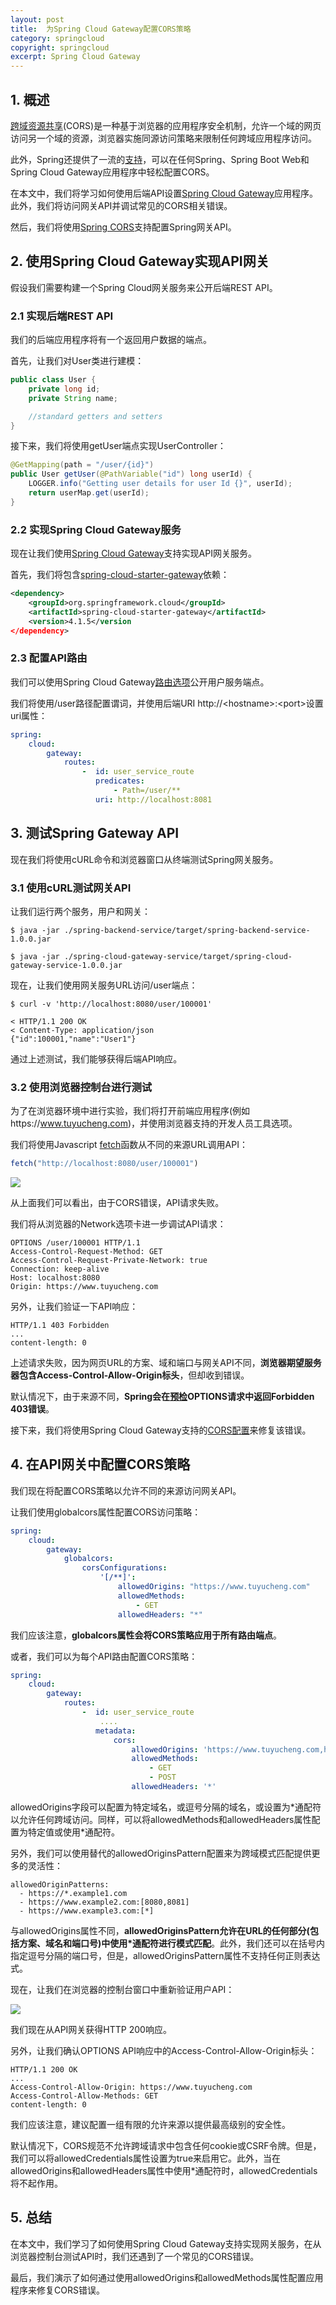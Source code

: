 ```yaml
---
layout: post
title:  为Spring Cloud Gateway配置CORS策略
category: springcloud
copyright: springcloud
excerpt: Spring Cloud Gateway
---
```


## 1. 概述

[跨域资源共享](https://www.baeldung.com/cs/cors-preflight-requests)(CORS)是一种基于浏览器的应用程序安全机制，允许一个域的网页访问另一个域的资源，浏览器实施同源访问策略来限制任何跨域应用程序访问。

此外，Spring还提供了一流的[支持](https://docs.spring.io/spring-framework/reference/web/webmvc-cors.html)，可以在任何Spring、Spring Boot Web和Spring Cloud Gateway应用程序中轻松配置CORS。

在本文中，我们将学习如何使用后端API设置[Spring Cloud Gateway](https://www.baeldung.com/spring-cloud-gateway)应用程序。此外，我们将访问网关API并调试常见的CORS相关错误。

然后，我们将使用[Spring CORS](https://www.baeldung.com/spring-cors)支持配置Spring网关API。

## 2. 使用Spring Cloud Gateway实现API网关

假设我们需要构建一个Spring Cloud网关服务来公开后端REST API。

### 2.1 实现后端REST API

我们的后端应用程序将有一个返回用户数据的端点。

首先，让我们对User类进行建模：
```java
public class User {
    private long id;
    private String name;

    //standard getters and setters
}
```

接下来，我们将使用getUser端点实现UserController：
```java
@GetMapping(path = "/user/{id}")
public User getUser(@PathVariable("id") long userId) {
    LOGGER.info("Getting user details for user Id {}", userId);
    return userMap.get(userId);
}
```

### 2.2 实现Spring Cloud Gateway服务

现在让我们使用[Spring Cloud Gateway](https://www.baeldung.com/spring-cloud-gateway-integrate-openapi)支持实现API网关服务。

首先，我们将包含[spring-cloud-starter-gateway](https://mvnrepository.com/search?q=spring-cloud-starter-gateway)依赖：
```xml
<dependency>
    <groupId>org.springframework.cloud</groupId>
    <artifactId>spring-cloud-starter-gateway</artifactId>
    <version>4.1.5</version
</dependency>
```

### 2.3 配置API路由

我们可以使用Spring Cloud Gateway[路由选项](https://www.baeldung.com/spring-cloud-gateway#dynamic-routing)公开用户服务端点。

我们将使用/user路径配置谓词，并使用后端URI http://<hostname\>:<port\>设置uri属性：
```yaml
spring:
    cloud:
        gateway:
            routes:
                -  id: user_service_route
                   predicates:
                       - Path=/user/**
                   uri: http://localhost:8081
```

## 3. 测试Spring Gateway API

现在我们将使用cURL命令和浏览器窗口从终端测试Spring网关服务。

### 3.1 使用cURL测试网关API

让我们运行两个服务，用户和网关：
```shell
$ java -jar ./spring-backend-service/target/spring-backend-service-1.0.0.jar
```

```shell
$ java -jar ./spring-cloud-gateway-service/target/spring-cloud-gateway-service-1.0.0.jar
```

现在，让我们使用网关服务URL访问/user端点：

```shell
$ curl -v 'http://localhost:8080/user/100001'
```

```text
< HTTP/1.1 200 OK
< Content-Type: application/json
{"id":100001,"name":"User1"}
```

通过上述测试，我们能够获得后端API响应。

### 3.2 使用浏览器控制台进行测试

为了在浏览器环境中进行实验，我们将打开前端应用程序(例如https://www.tuyucheng.com)，并使用浏览器支持的开发人员工具选项。

我们将使用Javascript [fetch](https://developer.mozilla.org/en-US/docs/Web/API/Fetch_API/Using_Fetch)函数从不同的来源URL调用API：
```javascript
fetch("http://localhost:8080/user/100001")
```

![](/assets/images/2025/springcloud/springcloudgateawayconfigurecorspolicy01.png)

从上面我们可以看出，由于CORS错误，API请求失败。

我们将从浏览器的Network选项卡进一步调试API请求：
```text
OPTIONS /user/100001 HTTP/1.1
Access-Control-Request-Method: GET
Access-Control-Request-Private-Network: true
Connection: keep-alive
Host: localhost:8080
Origin: https://www.tuyucheng.com
```

另外，让我们验证一下API响应：
```text
HTTP/1.1 403 Forbidden
...
content-length: 0
```

上述请求失败，因为网页URL的方案、域和端口与网关API不同，**浏览器期望服务器包含Access-Control-Allow-Origin标头**，但却收到错误。

默认情况下，由于来源不同，**Spring会在[预检](https://www.baeldung.com/cs/cors-preflight-requests#2-non-simple-requests)OPTIONS请求中返回Forbidden 403错误**。

接下来，我们将使用Spring Cloud Gateway支持的[CORS配置](https://docs.spring.io/spring-cloud-gateway/reference/spring-cloud-gateway/cors-configuration.html)来修复该错误。

## 4. 在API网关中配置CORS策略

我们现在将配置CORS策略以允许不同的来源访问网关API。

让我们使用globalcors属性配置CORS访问策略：
```yaml
spring:
    cloud:
        gateway:
            globalcors:
                corsConfigurations:
                    '[/**]':
                        allowedOrigins: "https://www.tuyucheng.com"
                        allowedMethods:
                            - GET
                        allowedHeaders: "*"
```

我们应该注意，**globalcors属性会将CORS策略应用于所有路由端点**。

或者，我们可以为每个API路由配置CORS策略：
```yaml
spring:
    cloud:
        gateway:
            routes:
                -  id: user_service_route
                    ....
                   metadata:
                       cors:
                           allowedOrigins: 'https://www.tuyucheng.com,http://localhost:3000'
                           allowedMethods:
                               - GET
                               - POST
                           allowedHeaders: '*'
```

allowedOrigins字段可以配置为特定域名，或逗号分隔的域名，或设置为\*通配符以允许任何跨域访问。同样，可以将allowedMethods和allowedHeaders属性配置为特定值或使用\*通配符。

另外，我们可以使用替代的allowedOriginsPattern配置来为跨域模式匹配提供更多的灵活性：
```text
allowedOriginPatterns:
  - https://*.example1.com
  - https://www.example2.com:[8080,8081]
  - https://www.example3.com:[*]
```

与allowedOrigins属性不同，**allowedOriginsPattern允许在URL的任何部分(包括方案、域名和端口号)中使用\*通配符进行模式匹配**。此外，我们还可以在括号内指定逗号分隔的端口号，但是，allowedOriginsPattern属性不支持任何正则表达式。

现在，让我们在浏览器的控制台窗口中重新验证用户API：

![](/assets/images/2025/springcloud/springcloudgateawayconfigurecorspolicy02.png)

我们现在从API网关获得HTTP 200响应。

另外，让我们确认OPTIONS API响应中的Access-Control-Allow-Origin标头：
```text
HTTP/1.1 200 OK
...
Access-Control-Allow-Origin: https://www.tuyucheng.com
Access-Control-Allow-Methods: GET
content-length: 0
```

我们应该注意，建议配置一组有限的允许来源以提供最高级别的安全性。

默认情况下，CORS规范不允许跨域请求中包含任何cookie或CSRF令牌。但是，我们可以将allowedCredentials属性设置为true来启用它。此外，当在allowedOrigins和allowedHeaders属性中使用\*通配符时，allowedCredentials将不起作用。 

## 5. 总结

在本文中，我们学习了如何使用Spring Cloud Gateway支持实现网关服务，在从浏览器控制台测试API时，我们还遇到了一个常见的CORS错误。

最后，我们演示了如何通过使用allowedOrigins和allowedMethods属性配置应用程序来修复CORS错误。